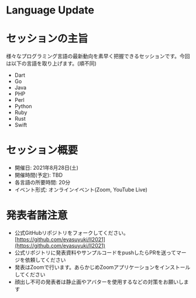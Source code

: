 Language Update
====

# セッションの主旨

様々なプログラミング言語の最新動向を素早く把握できるセッションです。今回は以下の言語を取り上げます。(順不同)

- Dart
- Go
- Java
- PHP
- Perl
- Python
- Ruby
- Rust
- Swift

# セッション概要

- 開催日: 2021年8月28日(土)
- 開催時間(予定): TBD
- 各言語の所要時間: 20分
- イベント形式: オンラインイベント(Zoom, YouTube Live)

# 発表者諸注意

- 公式GitHubリポジトリをフォークしてください。[https://github.com/eyasuyuki/ll2021](https://github.com/eyasuyuki/ll2021)
- 公式リポジトリに発表資料やサンプルコードをpushしたらPRを送ってマージを依頼してください
- 発表はZoomで行います。あらかじめZoomアプリケーションをインストールしてください
- 顔出し不可の発表者は静止画やアバターを使用するなどの対策をお願いします


